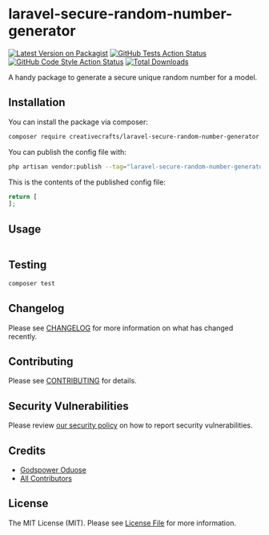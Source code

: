 # laravel-secure-random-number-generator

[![Latest Version on Packagist](https://img.shields.io/packagist/v/creativecrafts/laravel-secure-random-number-generator.svg?style=flat-square)](https://packagist.org/packages/creativecrafts/laravel-secure-random-number-generator)
[![GitHub Tests Action Status](https://img.shields.io/github/actions/workflow/status/creativecrafts/laravel-secure-random-number-generator/run-tests.yml?branch=main&label=tests&style=flat-square)](https://github.com/creativecrafts/laravel-secure-random-number-generator/actions?query=workflow%3Arun-tests+branch%3Amain)
[![GitHub Code Style Action Status](https://img.shields.io/github/actions/workflow/status/creativecrafts/laravel-secure-random-number-generator/fix-php-code-style-issues.yml?branch=main&label=code%20style&style=flat-square)](https://github.com/creativecrafts/laravel-secure-random-number-generator/actions?query=workflow%3A"Fix+PHP+code+style+issues"+branch%3Amain)
[![Total Downloads](https://img.shields.io/packagist/dt/creativecrafts/laravel-secure-random-number-generator.svg?style=flat-square)](https://packagist.org/packages/creativecrafts/laravel-secure-random-number-generator)


 A handy package to generate a secure unique random number for a model.

## Installation

You can install the package via composer:

```bash
composer require creativecrafts/laravel-secure-random-number-generator
```

You can publish the config file with:

```bash
php artisan vendor:publish --tag="laravel-secure-random-number-generator"
```

This is the contents of the published config file:

```php
return [
];
```

## Usage

```php

```

## Testing

```bash
composer test
```

## Changelog

Please see [CHANGELOG](CHANGELOG.md) for more information on what has changed recently.

## Contributing

Please see [CONTRIBUTING](CONTRIBUTING.md) for details.

## Security Vulnerabilities

Please review [our security policy](../../security/policy) on how to report security vulnerabilities.

## Credits

- [Godspower Oduose](https://github.com/rockblings)
- [All Contributors](../../contributors)

## License

The MIT License (MIT). Please see [License File](LICENSE.md) for more information.
